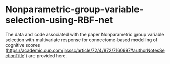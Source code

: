 # Nonparametric-group-variable-selection-using-RBF-net
The data and code associated with the paper Nonparametric group variable selection with multivariate response for connectome-based modelling of cognitive scores (https://academic.oup.com/jrsssc/article/72/4/872/7160997#authorNotesSectionTitle')
are provided here.
